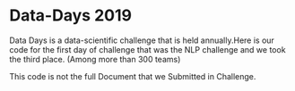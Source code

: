 # Data-Days 2019

Data Days is a data-scientific challenge that is held annually.Here is our code for the first day of challenge that was the NLP challenge and we took the third place. (Among more than 300 teams)

This code is not the full Document that we Submitted in Challenge.
